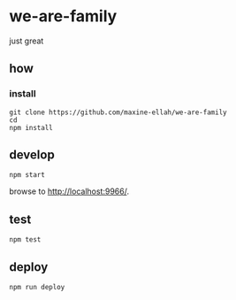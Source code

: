 
# we-are-family

just great

## how

### install

```
git clone https://github.com/maxine-ellah/we-are-family
cd 
npm install
```

## develop

```
npm start
```

browse to <http://localhost:9966/>.

## test

```
npm test
```

## deploy

```
npm run deploy
```
